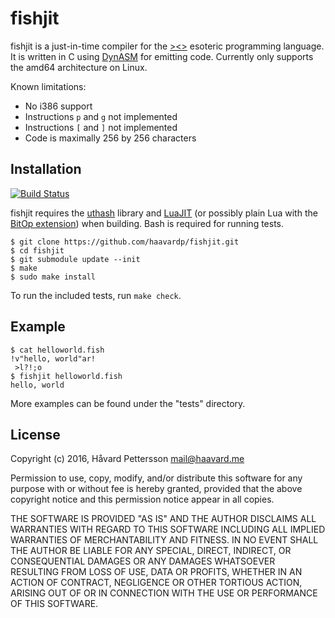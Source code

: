 fishjit
=======
fishjit is a just-in-time compiler for the [><>][1] esoteric programming
language. It is written in C using [DynASM][2] for emitting code. Currently
only supports the amd64 architecture on Linux.

Known limitations:
 - No i386 support
 - Instructions `p` and `g` not implemented
 - Instructions `[` and `]` not implemented
 - Code is maximally 256 by 256 characters

Installation
------------
[![Build Status](https://travis-ci.com/haavardp/fishjit.svg?token=q1REyqE9bXXeo3BE68D1&branch=master)](https://travis-ci.com/haavardp/fishjit)

fishjit requires the [uthash][3] library and [LuaJIT][4] (or possibly plain
Lua with the [BitOp extension][5]) when building. Bash is required for running
tests.

    $ git clone https://github.com/haavardp/fishjit.git
    $ cd fishjit
    $ git submodule update --init
    $ make
    $ sudo make install

To run the included tests, run `make check`.

Example
-------
    $ cat helloworld.fish
    !v"hello, world"ar!
     >l?!;o
    $ fishjit helloworld.fish
    hello, world

More examples can be found under the "tests" directory.

License
-------
Copyright (c) 2016, Håvard Pettersson <mail@haavard.me>

Permission to use, copy, modify, and/or distribute this software for any
purpose with or without fee is hereby granted, provided that the above
copyright notice and this permission notice appear in all copies.

THE SOFTWARE IS PROVIDED "AS IS" AND THE AUTHOR DISCLAIMS ALL WARRANTIES
WITH REGARD TO THIS SOFTWARE INCLUDING ALL IMPLIED WARRANTIES OF
MERCHANTABILITY AND FITNESS. IN NO EVENT SHALL THE AUTHOR BE LIABLE FOR
ANY SPECIAL, DIRECT, INDIRECT, OR CONSEQUENTIAL DAMAGES OR ANY DAMAGES
WHATSOEVER RESULTING FROM LOSS OF USE, DATA OR PROFITS, WHETHER IN AN
ACTION OF CONTRACT, NEGLIGENCE OR OTHER TORTIOUS ACTION, ARISING OUT OF
OR IN CONNECTION WITH THE USE OR PERFORMANCE OF THIS SOFTWARE.

[1]: https://esolangs.org/wiki/Fish
[2]: http://luajit.org/dynasm.html
[3]: https://troydhanson.github.io/uthash/
[4]: http://luajit.org/
[5]: http://bitop.luajit.org/
